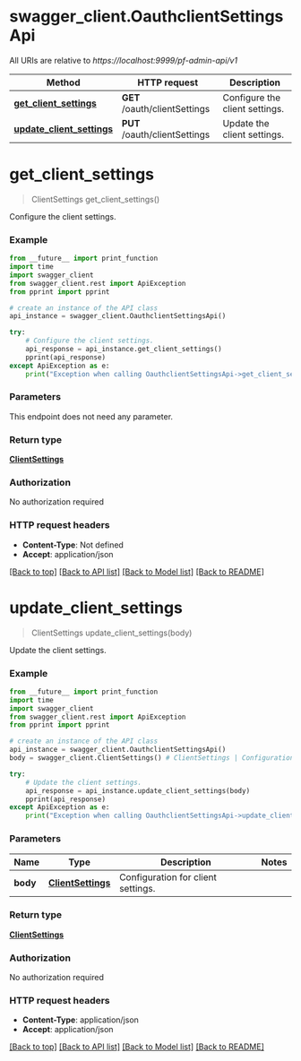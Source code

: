 # swagger_client.OauthclientSettingsApi

All URIs are relative to *https://localhost:9999/pf-admin-api/v1*

Method | HTTP request | Description
------------- | ------------- | -------------
[**get_client_settings**](OauthclientSettingsApi.md#get_client_settings) | **GET** /oauth/clientSettings | Configure the client settings.
[**update_client_settings**](OauthclientSettingsApi.md#update_client_settings) | **PUT** /oauth/clientSettings | Update the client settings.


# **get_client_settings**
> ClientSettings get_client_settings()

Configure the client settings.



### Example
```python
from __future__ import print_function
import time
import swagger_client
from swagger_client.rest import ApiException
from pprint import pprint

# create an instance of the API class
api_instance = swagger_client.OauthclientSettingsApi()

try:
    # Configure the client settings.
    api_response = api_instance.get_client_settings()
    pprint(api_response)
except ApiException as e:
    print("Exception when calling OauthclientSettingsApi->get_client_settings: %s\n" % e)
```

### Parameters
This endpoint does not need any parameter.

### Return type

[**ClientSettings**](ClientSettings.md)

### Authorization

No authorization required

### HTTP request headers

 - **Content-Type**: Not defined
 - **Accept**: application/json

[[Back to top]](#) [[Back to API list]](../README.md#documentation-for-api-endpoints) [[Back to Model list]](../README.md#documentation-for-models) [[Back to README]](../README.md)

# **update_client_settings**
> ClientSettings update_client_settings(body)

Update the client settings.



### Example
```python
from __future__ import print_function
import time
import swagger_client
from swagger_client.rest import ApiException
from pprint import pprint

# create an instance of the API class
api_instance = swagger_client.OauthclientSettingsApi()
body = swagger_client.ClientSettings() # ClientSettings | Configuration for client settings.

try:
    # Update the client settings.
    api_response = api_instance.update_client_settings(body)
    pprint(api_response)
except ApiException as e:
    print("Exception when calling OauthclientSettingsApi->update_client_settings: %s\n" % e)
```

### Parameters

Name | Type | Description  | Notes
------------- | ------------- | ------------- | -------------
 **body** | [**ClientSettings**](ClientSettings.md)| Configuration for client settings. | 

### Return type

[**ClientSettings**](ClientSettings.md)

### Authorization

No authorization required

### HTTP request headers

 - **Content-Type**: application/json
 - **Accept**: application/json

[[Back to top]](#) [[Back to API list]](../README.md#documentation-for-api-endpoints) [[Back to Model list]](../README.md#documentation-for-models) [[Back to README]](../README.md)

